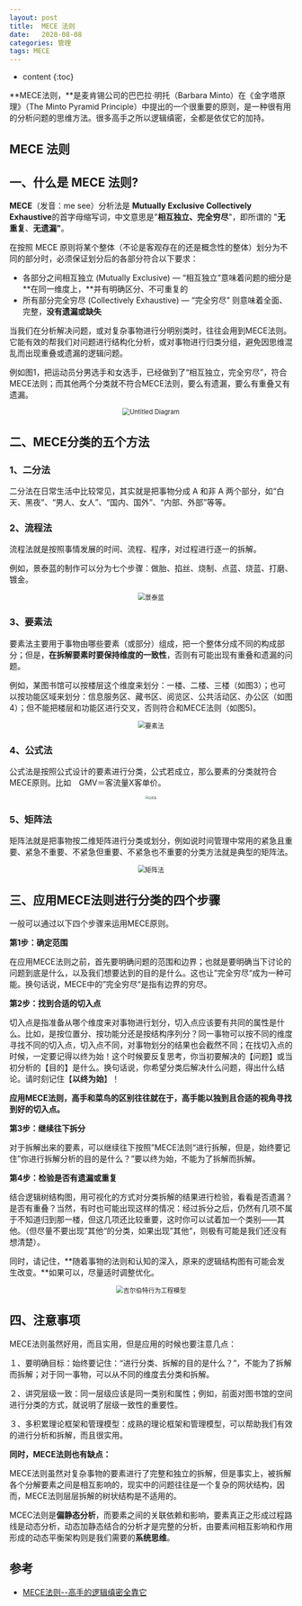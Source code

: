 ```yaml
---
layout: post
title:  MECE 法则
date:   2020-08-08
categories: 管理
tags: MECE
---
```

* content
{:toc}


**MECE法则，**是麦肯锡公司的巴巴拉·明托（Barbara Minto）在《金字塔原理》（The Minto Pyramid Principle）中提出的一个很重要的原则，是一种很有用的分析问题的思维方法。很多高手之所以逻辑缜密，全都是依仗它的加持。











## MECE 法则

## 一、什么是 MECE 法则?

**MECE**（发音：me see）分析法是 **Mutually Exclusive Collectively Exhaustive**的首字母缩写词，中文意思是"**相互独立、完全穷尽**"，即所谓的 "**无重复**、**无遗漏"**。

在按照 MECE 原则将某个整体（不论是客观存在的还是概念性的整体）划分为不同的部分时，必须保证划分后的各部分符合以下要求：

- 各部分之间相互独立 (Mutually Exclusive) — “相互独立”意味着问题的细分是**在同一维度上，**并有明确区分、不可重复的
- 所有部分完全穷尽 (Collectively Exhaustive) — “完全穷尽” 则意味着全面、完整，**没有遗漏或缺失**

当我们在分析解决问题，或对复杂事物进行分明别类时，往往会用到MECE法则。它能有效的帮我们对问题进行结构化分析，或对事物进行归类分组，避免因思维混乱而出现重叠或遗漏的逻辑问题。

例如图1，把运动员分男选手和女选手，已经做到了“相互独立，完全穷尽”，符合MECE法则；而其他两个分类就不符合MECE法则，要么有遗漏，要么有重叠又有遗漏。

<center><img src="https://raw.githubusercontent.com/HG1227/image/master/img_tuchuang/20200808143839.png" alt="Untitled Diagram" style="zoom:80%;" /></center>

## 二、MECE分类的五个方法

### 1、二分法

二分法在日常生活中比较常见，其实就是把事物分成 A 和非 A 两个部分，如“白天、黑夜”、“男人、女人”、“国内、国外”、“内部、外部”等等。

### 2、流程法

流程法就是按照事情发展的时间、流程、程序，对过程进行逐一的拆解。

例如，景泰蓝的制作可以分为七个步骤：做胎、掐丝、烧制、点蓝、烧蓝、打磨、镀金。

<center><img src="https://raw.githubusercontent.com/HG1227/image/master/img_tuchuang/20200808143848.png" alt="景泰蓝" style="zoom:80%;" /></center>

### 3、要素法

要素法主要用于事物由哪些要素（或部分）组成，把一个整体分成不同的构成部分；但是，**在拆解要素时要保持维度的一致性**，否则有可能出现有重叠和遗漏的问题。

例如，某图书馆可以按楼层这个维度来划分：一楼、二楼、三楼（如图3）；也可以按功能区域来划分：信息服务区、藏书区、阅览区、公共活动区、办公区（如图4）；但不能把楼层和功能区进行交叉，否则符合和MECE法则（如图5)。

<center><img src="https://raw.githubusercontent.com/HG1227/image/master/img_tuchuang/20200808143856.png" alt="要素法" style="zoom:80%;" /></center>



### 4、公式法

公式法是按照公式设计的要素进行分类，公式若成立，那么要素的分类就符合MECE原则。比如　GMV＝客流量X客单价。

<center><img src="https://raw.githubusercontent.com/HG1227/image/master/img_tuchuang/20200808143905.png" alt="公式法" style="zoom: 33%;" /></center>

### 5、矩阵法

矩阵法就是把事物按二维矩阵进行分类或划分，例如说时间管理中常用的紧急且重要、紧急不重要、不紧急但重要、不紧急也不重要的分类方法就是典型的矩阵法。

<center><img src="https://raw.githubusercontent.com/HG1227/image/master/img_tuchuang/20200808143916.png" alt="矩阵法" style="zoom:80%;" /></center>

## 三、应用MECE法则进行分类的四个步骤

一般可以通过以下四个步骤来运用MECE原则。

**第1步：确定范围**

在应用MECE法则之前，首先要明确问题的范围和边界；也就是要明确当下讨论的问题到底是什么，以及我们想要达到的目的是什么。这也让”完全穷尽“成为一种可能。换句话说，MECE中的”完全穷尽“是指有边界的穷尽。

**第2步：找到合适的切入点**

切入点是指准备从哪个维度来对事物进行划分，切入点应该要有共同的属性是什么。比如，是按位置分、按功能分还是按结构序列分？同一事物可以按不同的维度寻找不同的切入点，切入点不同，对事物划分的结果也会截然不同；在找切入点的时候，一定要记得以终为始！这个时候要反复思考，你当初要解决的【问题】或当初分析的【目的】是什么。换句话说，你希望分类后解决什么问题，得出什么结论。请时刻记住【**以终为始**】！

**应用MECE法则，高手和菜鸟的区别往往就在于，高手能以独到且合适的视角寻找到好的切入点。**

**第3步：继续往下拆分**

对于拆解出来的要素，可以继续往下按照”MECE法则“进行拆解，但是，始终要记住”你进行拆解分析的目的是什么？”要以终为始，不能为了拆解而拆解。

**第4步：检验是否有遗漏或重复**

结合逻辑树结构图，用可视化的方式对分类拆解的结果进行检验，看看是否遗漏？是否有重叠？当然，有时也可能出现这样的情况：经过拆分之后，仍然有几项不属于不知道归到那一楼，但这几项还比较重要，这时你可以试着加一个类别——其他。（但尽量不要出现”其他“的分类，如果出现”其他“，则极有可能是我们还没有想清楚）。

同时，请记住，**随着事物的法则和认知的深入，原来的逻辑结构图有可能会发生改变。**如果可以，尽量适时调整优化。

<center><img src="https://raw.githubusercontent.com/HG1227/image/master/img_tuchuang/20200808143922.png" alt="吉尔伯特行为工程模型" style="zoom:80%;" /></center>

## 四、注意事项

MECE法则虽然好用，而且实用，但是应用的时候也要注意几点：

１、要明确目标：始终要记住：“进行分类、拆解的目的是什么？”，不能为了拆解而拆解；对于同一事物，可以从不同的维度去分类和拆解。

２、讲究层级一致：同一层级应该是同一类别和属性；例如，前面对图书馆的空间进行分类的方式，就说明了层级一致性的重要性。

３、多积累理论框架和管理模型：成熟的理论框架和管理模型，可以帮助我们有效的进行分析和拆解，而且很实用。

**同时，MECE法则也有缺点：**

MECE法则虽然对复杂事物的要素进行了完整和独立的拆解，但是事实上，被拆解各个分解要素之间是相互影响的，现实中的问题往往是一个复杂的网状结构，因而，MECE法则层层拆解的树状结构是不适用的。

MCEC法则是**偏静态分析**，而要素之间的关联依赖和影响，要素真正之形成过程路线是动态分析，动态加静态结合的分析才是完整的分析，由要素间相互影响和作用形成的动态平衡架构则是我们需要的**系统思维**。







## 参考

- <a href="https://www.yinxiang.com/everhub/note/3b694a3c-6149-4d26-bf50-0bbbac37c30e" target="">MECE法则--高手的逻辑缜密全靠它</a> 